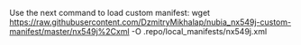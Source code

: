Use the next command to load custom manifest:
wget https://raw.githubusercontent.com/DzmitryMikhalap/nubia_nx549j-custom-manifest/master/nx549j%2Cxml -O .repo/local_manifests/nx549j.xml